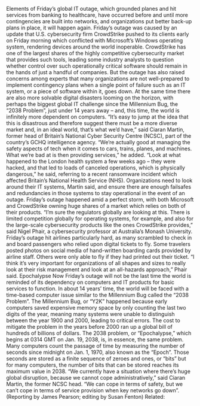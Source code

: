 Elements of Friday’s global IT outage, which grounded planes and hit services from banking to healthcare, have occurred before and until more contingencies are built into networks, and organizations put better back-up plans in place, it will happen again.
Friday’s outage was caused by an update that U.S. cybersecurity firm CrowdStrike pushed to its clients early on Friday morning which conflicted with Microsoft’s Windows operating system, rendering devices around the world inoperable.
CrowdStrike has one of the largest shares of the highly competitive cybersecurity market that provides such tools, leading some industry analysts to question whether control over such operationally critical software should remain in the hands of just a handful of companies.
But the outage has also raised concerns among experts that many organizations are not well-prepared to implement contingency plans when a single point of failure such as an IT system, or a piece of software within it, goes down.
At the same time there are also more solvable digital disasters looming on the horizon, with perhaps the biggest global IT challenge since the Millennium Bug, the “2038 Problem”, just under 14 years away – and, this time, the world is infinitely more dependent on computers.
“It’s easy to jump at the idea that this is disastrous and therefore suggest there must be a more diverse market and, in an ideal world, that’s what we’d have,” said Ciaran Martin, former head of Britain’s National Cyber Security Centre (NCSC), part of the country’s GCHQ intelligence agency.
“We’re actually good at managing the safety aspects of tech when it comes to cars, trains, planes, and machines. What we’re bad at is then providing services,” he added.
“Look at what happened to the London health system a few weeks ago – they were hacked, and that led to loads of canceled operations, which is physically dangerous,” he said, referring to a recent ransomware incident which affected Britain’s National Health Service (NHS).
Organizations need to look around their IT systems, Martin said, and ensure there are enough failsafes and redundancies in those systems to stay operational in the event of an outage.
Friday’s outage happened amid a perfect storm, with both Microsoft and CrowdStrike owning huge shares of a market which relies on both of their products.
“I’m sure the regulators globally are looking at this. There is limited competition globally for operating systems, for example, and also for the large-scale cybersecurity products like the ones CrowdStrike provides,” said Nigel Phair, a cybersecurity professor at Australia’s Monash University.
Friday’s outage hit airlines particularly hard, as many scrambled to check in and board passengers who relied upon digital tickets to fly. Some travelers posted photos on social media of hand-written boarding cards provided by airline staff. Others were only able to fly if they had printed out their ticket.
“I think it’s very important for organizations of all shapes and sizes to really look at their risk management and look at an all-hazards approach,” Phair said.
Epochalypse Now
Friday’s outage will not be the last time the world is reminded of its dependency on computers and IT products for basic services to function. In about 14 years’ time, the world will be faced with a time-based computer issue similar to the Millennium Bug called the “2038 Problem”.
The Millennium Bug, or “Y2K” happened because early computers saved expensive memory space by only counting the last two digits of the year, meaning many systems were unable to distinguish between the year 1900 and 2000, leading to critical errors.
The cost to mitigate the problem in the years before 2000 ran up a global bill of hundreds of billions of dollars.
The 2038 problem, or “Epochalypse,” which begins at 0314 GMT on Jan. 19, 2038, is, in essence, the same problem.
Many computers count the passage of time by measuring the number of seconds since midnight on Jan. 1, 1970, also known as the “Epoch”.
Those seconds are stored as a finite sequence of zeroes and ones, or “bits” but for many computers, the number of bits that can be stored reaches its maximum value in 2038.
“We currently have a situation where there’s huge global disruption, because we cannot cope administratively,” said Ciaran Martin, the former NCSC head.
“We can cope in terms of safety, but we can’t cope in terms of service provision when key networks go down”.
(Reporting by James Pearson; editing by Susan Fenton)
Related: